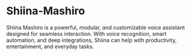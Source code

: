 # Shiina-Mashiro
Shiina Mashiro is a powerful, modular, and customizable voice assistant designed for seamless interaction. With voice recognition, smart automation, and deep integrations, Shiina can help with productivity, entertainment, and everyday tasks.

